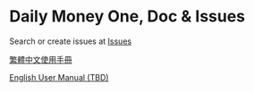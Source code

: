 # Daily Money One, Doc & Issues

Search or create issues at [Issues](https://github.com/colaorange/daily-money-one-doc/issues)

[繁體中文使用手冊](cht/README.md)

[English User Manual (TBD)](eng/README.md)